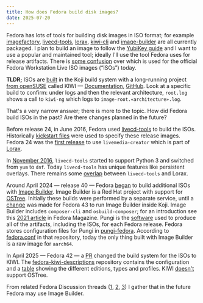 ```yaml
---
title: How does Fedora build disk images?
date: 2025-07-20
---
```


<!--
Copyright 2025 Keith Maxwell
SPDX-License-Identifier: CC-BY-SA-4.0
-->

Fedora has lots of tools for building disk images in ISO format; for example
[imagefactory](https://packages.fedoraproject.org/pkgs/imagefactory/imagefactory/),
[livecd-tools](https://packages.fedoraproject.org/pkgs/livecd-tools/livecd-tools/),
[lorax](https://packages.fedoraproject.org/pkgs/lorax/lorax/),
[kiwi-cli](https://packages.fedoraproject.org/pkgs/kiwi/kiwi-cli/) and
[image-builder](https://packages.fedoraproject.org/pkgs/image-builder/image-builder/)
are all currently packaged. I plan to build an image to follow the [YubiKey
guide] and I want to use a popular and maintained tool; ideally I'll use the
tool Fedora uses for release artifacts. There is [some confusion] over which is
used for the official Fedora Workstation Live ISO images (“ISOs”) today.

**TLDR;** ISOs are [built] in the Koji build system with a long-running project
[from openSUSE] called KIWI — [Documentation], [GitHub]. Look at a specific
build to confirm: under logs and then the relevant architecture, `root.log`
shows a call to `kiwi-ng` which logs to `image-root.«architecture».log`.

That's a very narrow answer; there is more to the topic. How did Fedora build
ISOs in the past? Are there changes planned in the future?

Before release 24, in June 2016, Fedora used [livecd-tools] to build the ISOs.
Historically [kickstart files] were used to specify these release images. Fedora
24 was the [first release] to use `livemedia-creator` which is part of [Lorax].

In [November 2016](https://github.com/livecd-tools/livecd-tools/pull/37),
`livecd-tools` started to support Python 3 and switched from `yum` to `dnf`.
Today `livecd-tools` has unique features like persistent overlays. There remains
some [overlap] between `livecd-tools` and Lorax.

Around April 2024 — release 40 — Fedora [began] to build additional ISOs with
[Image Builder]. Image Builder is a Red Hat project with support for [OSTree].
Initially these builds were performed by a separate service, until a
[change](https://fedoraproject.org/wiki/Changes/KojiLocalImageBuilder) was made
for Fedora 43 to run Image Builder inside Koji. Image Builder includes
`composer-cli` and `osbuild-composer`; for an introduction see this [2021
article] in Fedora Magazine. Pungi is the [software] used to produce all of the
artifacts, including the ISOs, for each Fedora release. Fedora stores
configuration files for Pungi in [pungi-fedora]. According to [fedora.conf] in
that repository, today the only thing built with Image Builder is a raw image
for `aarch64`.

In April 2025 — Fedora 42 — a [PR] changed the build system for the ISOs to
KIWI. The [fedora-kiwi-descriptions] repository contains the configuration and a
[table] showing the different editions, types and profiles. KIWI [doesn't]
support OSTree.

From related Fedora Discussion threads
([1](https://discussion.fedoraproject.org/t/f40-change-proposal-build-fedora-cloud-edition-images-using-kiwi-in-koji-system-wide/100078),
[2](https://discussion.fedoraproject.org/t/f42-change-proposal-koji-uses-red-hat-image-builder-locally-system-wide/142031),
[3](https://discussion.fedoraproject.org/t/is-kiwi-used-for-fedora-42-official-image-builds/142373))
I gather that in the future Fedora may use Image Builder.

[kickstart files]: https://pagure.io/fedora-kickstarts
[livecd-tools]: https://github.com/livecd-tools/livecd-tools
[Lorax]: https://github.com/weldr/lorax
[overlap]: https://github.com/livecd-tools/livecd-tools/issues/111
[began]: https://fedoraproject.org/wiki/Changes/FedoraWorkstationImageBuilder
[Image Builder]: https://osbuild.org/
[built]: https://koji.fedoraproject.org/koji/packageinfo?packageID=22087
[documentation]: https://osinside.github.io/kiwi/
[GitHub]: https://github.com/OSInside/kiwi
[from openSUSE]: https://en.wikipedia.org/wiki/KIWI_(openSUSE)
[2021 article]: https://fedoramagazine.org/introduction-to-image-builder/
[software]: https://pagure.io/pungi
[table]: https://pagure.io/fedora-kiwi-descriptions/blob/rawhide/f/VARIANTS.md
[fedora.conf]: https://pagure.io/pungi-fedora/blob/main/f/fedora.conf
[pungi-fedora]: https://pagure.io/pungi-fedora
[OSTree]: https://en.wikipedia.org/wiki/OSTree
[doesn't]: https://discussion.fedoraproject.org/t/f42-change-proposal-koji-uses-red-hat-image-builder-locally-system-wide/142031/7
[fedora-kiwi-descriptions]: https://pagure.io/fedora-kiwi-descriptions/
[PR]: https://pagure.io/pungi-fedora/pull-request/1419
[some confusion]: https://www.reddit.com/r/Fedora/comments/1g5qt1g/confusing_image_release_ecosystem/
[YubiKey Guide]: https://github.com/drduh/YubiKey-Guide
[first release]: https://fedoraproject.org/wiki/Changes/LivemediaCreator
